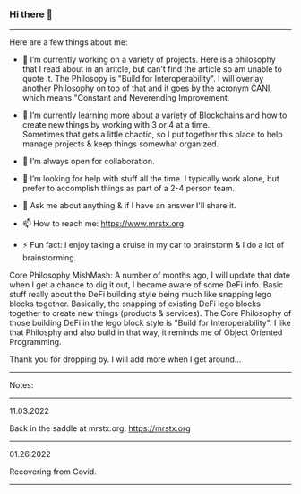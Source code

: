 ### Hi there 👋 
-------------

 Here are a few things about me:

- 🔭 I’m currently working on a variety of projects.  Here is a philosophy that I read about in an aritcle, 
      but can't find the article so am unable to quote it.  The Philosopy is "Build for Interoperability".  I will overlay
      another Philosophy on top of that and it goes by the acronym CANI, which means "Constant and Neverending Improvement.

- 🌱 I’m currently learning more about a variety of Blockchains and how to create new things by working with 3 or 4 at a time.  
      Sometimes that gets a little chaotic, so I put together this place to help manage projects & keep things somewhat organized.

- 👯 I’m always open for collaboration.

- 🤔 I’m looking for help with stuff all the time.  I typically work alone, 
      but prefer to accomplish things as part of a 2-4 person team.

- 💬 Ask me about anything & if I have an answer I'll share it.

- 📫 How to reach me:  https://www.mrstx.org 

- ⚡ Fun fact: I enjoy taking a cruise in my car to brainstorm & I do a lot of brainstorming.

Core Philosophy MishMash:
A number of months ago, I will update that date when I get a chance to dig it out, I became aware of some DeFi info.  Basic stuff really about the DeFi building style being much like snapping lego blocks together.  Basically, the snapping of existing DeFi lego blocks together to create new things (products & services).  The Core Philosophy of those building DeFi in the lego block style is "Build for Interoperability".  I like that Philosphy and also build in that way, it reminds me of Object Oriented Programming.


Thank you for dropping by.
I will add more when I get around...

---

Notes:

---

11.03.2022

Back in the saddle at mrstx.org.
https://mrstx.org

---

01.26.2022

Recovering from Covid.

---

